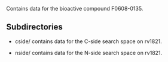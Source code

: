 Contains data for the bioactive compound F0608-0135.

## Subdirectories

- cside/ contains data for the C-side search space on rv1821.

- nside/ contains data for the N-side search space on rv1821.

